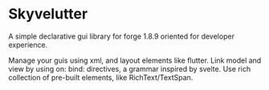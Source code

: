 # Skyvelutter
A simple declarative gui library for forge 1.8.9 oriented for developer experience.

Manage your guis using xml, and layout elements like flutter. Link model and view by using on: bind: directives, a grammar inspired by svelte. Use rich collection of pre-built elements, like RichText/TextSpan.
